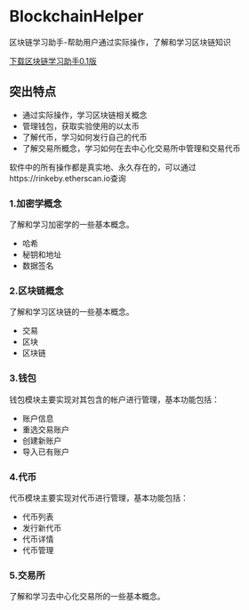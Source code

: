 # BlockchainHelper
区块链学习助手-帮助用户通过实际操作，了解和学习区块链知识

[下载区块链学习助手0.1版](https://github.com/bitflying/BlockchainHelper/releases/download/v0.1/BlockchainHelper.app.zip)

## 突出特点
* 通过实际操作，学习区块链相关概念
* 管理钱包，获取实验使用的以太币
* 了解代币，学习如何发行自己的代币
* 了解交易所概念，学习如何在去中心化交易所中管理和交易代币

软件中的所有操作都是真实地、永久存在的，可以通过https://rinkeby.etherscan.io查询

### 1.加密学概念
了解和学习加密学的一些基本概念。
  * 哈希
  * 秘钥和地址
  * 数据签名

### 2.区块链概念
了解和学习区块链的一些基本概念。
* 交易
* 区块
* 区块链

### 3.钱包
钱包模块主要实现对其包含的帐户进行管理，基本功能包括：
* 账户信息
* 重选交易账户
* 创建新账户
* 导入已有账户

### 4.代币
代币模块主要实现对代币进行管理，基本功能包括：
* 代币列表
* 发行新代币
* 代币详情
* 代币管理

### 5.交易所
了解和学习去中心化交易所的一些基本概念。
